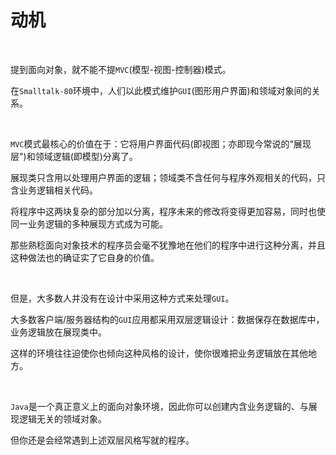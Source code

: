 # 动机

<br>

提到面向对象，就不能不提`MVC`(模型-视图-控制器)模式。

在`Smalltalk-80`环境中，人们以此模式维护`GUI`(图形用户界面)和领域对象间的关系。

<br>

`MVC`模式最核心的价值在于：它将用户界面代码(即视图；亦即现今常说的“展现层")和领域逻辑(即模型)分离了。

展现类只含用以处理用户界面的逻辑；领域类不含任何与程序外观相关的代码，只含业务逻辑相关代码。

将程序中这两块复杂的部分加以分离，程序未来的修改将变得更加容易，同时也使同一业务逻辑的多种展现方式成为可能。

那些熟稔面向对象技术的程序员会毫不犹豫地在他们的程序中进行这种分离，并且这种做法也的确证实了它自身的价值。

<br>

但是，大多数人并没有在设计中采用这种方式来处理`GUI`。

大多数客户端/服务器结构的`GUI`应用都采用双层逻辑设计：数据保存在数据库中，业务逻辑放在展现类中。

这样的环境往往迫使你也倾向这种风格的设计，使你很难把业务逻辑放在其他地方。

<br>

`Java`是一个真正意义上的面向对象环境，因此你可以创建内含业务逻辑的、与展现逻辑无关的领域对象。

但你还是会经常遇到上述双层风格写就的程序。

<br>

